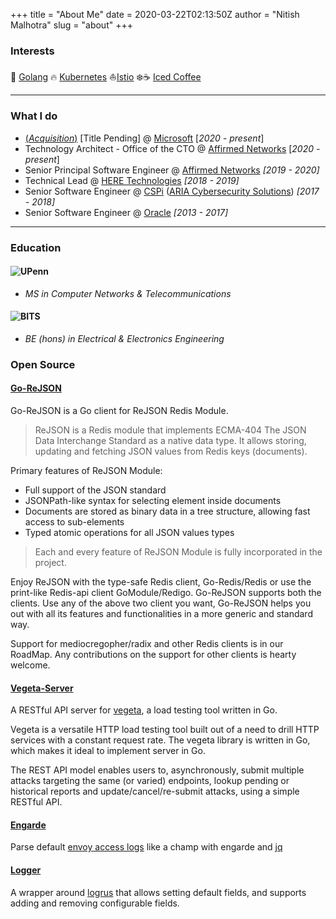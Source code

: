 +++
title = "About Me"
date = 2020-03-22T02:13:50Z
author = "Nitish Malhotra"
slug = "about"
+++


### Interests

:heart_decoration: [Golang](https://golang.org/)
:fire: [Kubernetes](https://kubernetes.io/)
:sailboat:[Istio](https://istio.io/)
:snowflake::coffee: [Iced Coffee](https://www.dunkindonuts.com/en)


---

### What I do

- [(*Acquisition*)](https://blogs.microsoft.com/blog/2020/03/26/microsoft-announces-agreement-to-acquire-affirmed-networks-to-deliver-new-opportunities-for-a-global-5g-ecosystem/) [Title Pending] @ [Microsoft](www.microsoft.com) [*2020 - present*] 
- Technology Architect - Office of the CTO @ [Affirmed Networks](https://www.affirmednetworks.com/) [*2020 - present*]
- Senior Principal Software Engineer @ [Affirmed Networks](https://www.affirmednetworks.com/) *[2019 - 2020]*
- Technical Lead @ [HERE Technologies](https://www.here.com/) *[2018 - 2019]*
- Senior Software Engineer @ [CSPi](https://www.cspi.com/) ([ARIA Cybersecurity Solutions](https://www.ariacybersecurity.com/)) *[2017 - 2018]*
- Senior Software Engineer @ [Oracle](https://www.oracle.com/index.html) *[2013 - 2017]*

---

### Education

#### ![UPenn](https://branding.web-resources.upenn.edu/sites/default/files/UniversityofPennsylvania_FullLogo_RGB_0.png) 
- *MS in Computer Networks & Telecommunications*

#### ![BITS](https://upload.wikimedia.org/wikipedia/en/thumb/d/d3/BITS_Pilani-Logo.svg/400px-BITS_Pilani-Logo.svg.png)
- *BE (hons) in Electrical & Electronics Engineering*


### Open Source 

#### [Go-ReJSON](https://github.com/nitishm/go-rejson)

Go-ReJSON is a Go client for ReJSON Redis Module.

> ReJSON is a Redis module that implements ECMA-404 The JSON Data Interchange Standard as a native data type. It allows storing, updating and fetching JSON values from Redis keys (documents).

Primary features of ReJSON Module:

* Full support of the JSON standard
* JSONPath-like syntax for selecting element inside documents
* Documents are stored as binary data in a tree structure, allowing fast access to sub-elements
* Typed atomic operations for all JSON values types

> Each and every feature of ReJSON Module is fully incorporated in the project.

Enjoy ReJSON with the type-safe Redis client, Go-Redis/Redis or use the print-like Redis-api client GoModule/Redigo. Go-ReJSON supports both the clients. Use any of the above two client you want, Go-ReJSON helps you out with all its features and functionalities in a more generic and standard way.

Support for mediocregopher/radix and other Redis clients is in our RoadMap. Any contributions on the support for other clients is hearty welcome.

#### [Vegeta-Server](https://github.com/nitishm/vegeta-server)

A RESTful API server for [vegeta](https://github.com/tsenart/vegeta), a load testing tool written in Go.

Vegeta is a versatile HTTP load testing tool built out of a need to drill HTTP services with a constant request rate. The vegeta library is written in Go, which makes it ideal to implement server in Go.

The REST API model enables users to, asynchronously, submit multiple attacks targeting the same (or varied) endpoints, lookup pending or historical reports and update/cancel/re-submit attacks, using a simple RESTful API.

#### [Engarde](https://github.com/nitishm/engarde)

Parse default [envoy access logs](https://www.envoyproxy.io/docs/envoy/v1.8.0/configuration/access_log#default-format) like a champ with engarde and [jq](https://github.com/stedolan/jq)

#### [Logger](https://github.com/nitishm/logger)

A wrapper around [logrus](https://github.com/sirupsen/logrus) that allows setting default fields, and supports adding and removing configurable fields.